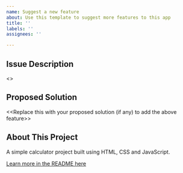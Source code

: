 ```yaml
---
name: Suggest a new feature
about: Use this template to suggest more features to this app
title: ''
labels: ''
assignees: ''

---
```


## Issue Description

<<Replace this with a short description of feature>>

## Proposed Solution

<<Replace this with your proposed solution (if any) to add the above feature>>

## About This Project

A simple calculator project built using HTML, CSS and JavaScript. 

[Learn more in the README here](https://github.com/Progate-Community/calculator-demo/blob/master/README.md)
